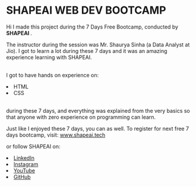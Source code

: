 # SHAPEAI WEB DEV BOOTCAMP



Hi I made this project during the 7 Days Free Bootcamp, conducted by <b> SHAPEAI </b>.

The instructor during the session was Mr. Shaurya Sinha (a Data Analyst at Jio). I got to learn a lot during these 7 days and it was an amazing experience learning with SHAPEAI.

<br>I got to have hands on experience on:

<li>HTML

<li>CSS

<br>during these 7 days, and everything was explained from the very basics so that anyone with zero experience on programming can learn.



Just like I enjoyed these 7 days, you can as well. To register for next free 7 days bootcamp, visit: www.shapeai.tech

or follow SHAPEAI on:

  <li><a href="https://in.linkedin.com/company/shapeai">LinkedIn</a>   

  <li><a href="https://www.instagram.com/shape.ai/?hl=en">Instagram</a>  

  <li><a href="https://www.youtube.com/channel/UCTUvDLTW9meuDXWcbmISPdA">YouTube</a> 

  <li><a href="https://github.com/shapeai">GitHub</a>

  

